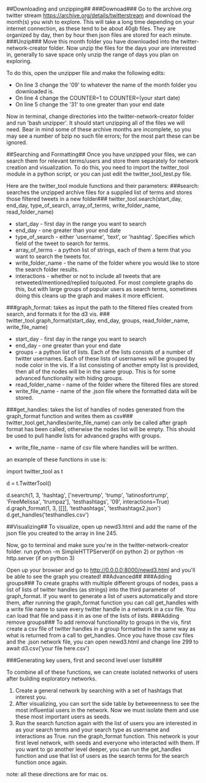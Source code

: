 ##Downloading and unzipping##
###Downoad###
Go to the archive.org twitter stream https://archive.org/details/twitterstream and download the month(s) you wish to explore.
This will take a long time depending on your internet connection, as these tend to be about 40gb files. They are organized by day, then by hour then json files are stored for each minute. 
###Unzip###
Move this month folder you have downloaded into the twitter-network-creator folder. Now unzip the files for the days your are interested in, generally to save space only unzip the range of days you plan on exploring. 

To do this, open the unzipper file and make the following edits:
* On line 3 change the '09' to whatever the name of the month folder you downloaded is. 
* On line 4 change the COUNTER=1 to COUNTER=(your start date)
* On line 5 change the '31' to one greater than your end date

Now in terminal, change directories into the twitter-network-creator folder and run 'bash unzipper'. It should start unzipping all of the files we will need. Bear in mind some of these archive months are incomplete, so you may see a number of bzip no such file errors; for the most part these can be ignored. 


##Searching and Formatting##
Once you have unzipped your files, we can search them for relevant terms/users and store them separately for network creation and visualization. To do this, you need to import the twitter_tool module in a python script, or you can just edit the twitter_tool_test.py file. 

Here are the  twitter_tool module functions and their parameters:
###search: searches the unzipped archive files for a supplied list of terms and stores those filtered tweets in a new folder###
twitter_tool.search(start_day, end_day, type_of_search, array_of_terms, write_folder_name, read_folder_name)
* start_day - first day in the range you want to search
* end_day - one greater than your end date
* type_of_search - either 'username', 'text', or 'hashtag'. Specifies which field of the tweet to search for terms. 
* array_of_terms - a python list of strings, each of them a term that you want to search the tweets for.
* write_folder_name - the name of the folder where you would like to store the search folder results.
* interactions - whether or not to include all tweets that are retweeted/mentioned/replied to/quoted. For most complete graphs do  this, but with large groups of popular users as search terms, sometimes doing this cleans up the graph and makes it more efficient.

###graph_format: takes as input the path to the filtered files created from search, and formats it for the d3 vis. ###
twitter_tool.graph_format(start_day, end_day, groups, read_folder_name, write_file_name)
* start_day - first day in the range you want to search
* end_day - one greater than your end date
* groups - a python list of lists. Each of the lists consists of a number of twitter usernames. Each of these lists of usernames will be grouped by node color in the vis. If a list consisting of another empty list is provided, then all of the nodes will be in the same group. This is for some advanced functionality with hiding groups.
* read_folder_name - name of the folder where the filtered files are stored
* write_file_name - name of the .json file where the formatted data will be stored.

###get_handles: takes the list of handles of nodes generated from the graph_format function and writes them as csv###
twitter_tool.get_handles(write_file_name) 
can only be called after graph format has been called, otherwise the nodes list will be empty. This should be used to pull handle lists for advanced graphs with groups.
* write_file_name - name of csv file where handles will be written.


an example of these functions in use is:

import twitter_tool as t

d = t.TwitterTool()


d.search(1, 3, 'hashtag', ['nevertrump', 'trump', 'latinosfortrump', 'FreeMelissa', 'trumpaz'], 'testhashtags', '09', interactions=True)
d.graph_format(1, 3, [[]], 'testhashtags', 'testhashtags2.json')
d.get_handles('testhandles.csv')



##Visualizing##
To visualize, open up newd3.html and add the name of the json file you created to the array in line 245. 

Now, go to terminal and make sure you're in the twitter-network-creator folder. run python -m SimpleHTTPServer(if on python 2) or python -m http.server (if on python 3)

Open up your browser and go to http://0.0.0.0:8000/newd3.html and you'll be able to see the graph you created!
##Advanced##
###Adding groups###
To create graphs with multiple different groups of nodes, pass a list of lists of twitter handles (as strings) into the third parameter of graph_format.
If you want to generate a list of users automatically and store them, after running the graph_format function you can call get_handles with a write file name to save every twitter handle in a network in a csv file. You can load that file and pass it in as one of the lists of lists.
###Adding remove groups###
To add removal functionality to groups in the vis, first create a csv file of twitter handles in a group formatted in the same way as what is returned from a call to get_handles. Once you have those csv files and the .json network file, you can open newd3.html and change line 299 to await d3.csv('your file here.csv')

###Generating key users, first and second level user lists###

To combine all of these functions, we can create isolated networks of users after building exploratory networks. 
1. Create a general network by searching with a set of hashtags that interest you.
2. After visualizing, you can sort the side table by betweeenness to see the most influential users in the network. Now we must isolate them and use these most important users as seeds. 
3. Run the search function again with the list of users you are interested in as your search terms and your search type as username and interactions as True. run the graph_format function. This network is your first level network, with seeds and everyone who interacted with them. If you want to go another level deeper, you can run the get_handles function and use that list of users as the search terms for the search function once again. 





note: all these directions are for mac os.